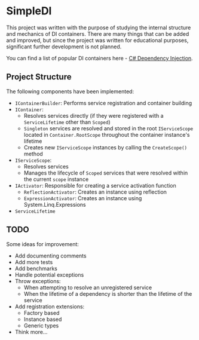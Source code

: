 # SimpleDI

This project was written with the purpose of studying the internal structure and mechanics of DI containers.
There are many things that can be added and improved, but since the project was written for educational purposes,
significant further development is not planned.

You can find a list of popular DI containers here -
[C# Dependency Injection](https://github.com/tomskich/csharp-dependency-injection).

## Project Structure

The following components have been implemented:

- `IContainerBuilder`: Performs service registration and container building
- `IContainer`:
  - Resolves services directly (if they were registered with a `ServiceLifetime` other than `Scoped`)
  - `Singleton` services are resolved and stored in the root `IServiceScope` located in `Container.RootScope`
    throughout the container instance's lifetime
  - Creates new `IServiceScope` instances by calling the `CreateScope()` method
- `IServiceScope`:
  - Resolves services
  - Manages the lifecycle of `Scoped` services that were resolved within the current `scope` instance
- `IActivator`: Responsible for creating a service activation function
  - `ReflectionActivator`: Creates an instance using reflection
  - `ExpressionActivator`: Creates an instance using System.Linq.Expressions
- `ServiceLifetime`

## TODO

Some ideas for improvement:

- Add documenting comments
- Add more tests
- Add benchmarks
- Handle potential exceptions
- Throw exceptions:
  - When attempting to resolve an unregistered service
  - When the lifetime of a dependency is shorter than the lifetime of the service
- Add registration extensions:
  - Factory based
  - Instance based
  - Generic types
- Think more...
